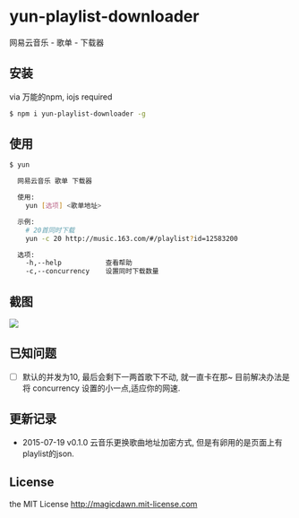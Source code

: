 # yun-playlist-downloader
网易云音乐 - 歌单 - 下载器

## 安装
via 万能的npm, iojs required
```sh
$ npm i yun-playlist-downloader -g
```

## 使用
```sh
$ yun

  网易云音乐 歌单 下载器

  使用:
    yun [选项] <歌单地址>

  示例:
    # 20首同时下载
    yun -c 20 http://music.163.com/#/playlist?id=12583200

  选项:
    -h,--help           查看帮助
    -c,--concurrency    设置同时下载数量
```

## 截图
![](https://raw.githubusercontent.com/magicdawn/yun-playlist-downloader/master/yun.png)

## 已知问题
- [ ] 默认的并发为10, 最后会剩下一两首歌下不动, 就一直卡在那~ 目前解决办法是将 concurrency 设置的小一点,适应你的网速.

## 更新记录
- 2015-07-19 v0.1.0 云音乐更换歌曲地址加密方式, 但是有卵用的是页面上有playlist的json.

## License
the MIT License http://magicdawn.mit-license.com
